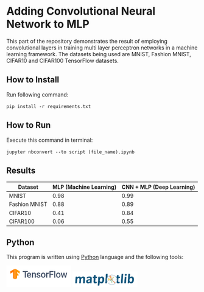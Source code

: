 # Adding Convolutional Neural Network to MLP

This part of the repository demonstrates the result of employing convolutional layers in training multi layer perceptron networks in a machine learning framework. The datasets being used are MNIST, Fashion MNIST, CIFAR10 and CIFAR100 TensorFlow datasets.


## How to Install
Run following command:
```
pip install -r requirements.txt
```

## How to Run
Execute this command in terminal:
```
jupyter nbconvert --to script (file_name).ipynb
```

## Results

| Dataset |  MLP (Machine Learning)  | CNN + MLP (Deep Learning) |
| --------------- | --------------- | --------------- |
| MNIST | 0.98 | 0.99 |
| Fashion MNIST | 0.88 | 0.89 |
| CIFAR10 | 0.41 | 0.84 |
| CIFAR100 | 0.06 | 0.55 |


## Python
This program is written using [Python](https://www.python.org/) language and the following tools:

<img src="pics/tensorflow.png" width="170">

<img src="pics/matplotlib.png" width="170">